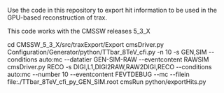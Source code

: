 Use the code in this repository to export hit information 
to be used in the GPU-based reconstruction of trax.

This code works with the CMSSW releases 5_3_X

cd CMSSW_5_3_X/src/traxExport/Export
cmsDriver.py Configuration/Generator/python/TTbar_8TeV_cfi.py -n 10 -s GEN,SIM --conditions auto:mc --datatier GEN-SIM-RAW --eventcontent RAWSIM
cmsDriver.py RECO -s DIGI,L1,DIGI2RAW,RAW2DIGI,RECO --conditions auto:mc --number 10 --eventcontent FEVTDEBUG --mc --filein file:./TTbar_8TeV_cfi_py_GEN_SIM.root 
cmsRun python/exportHits.py




